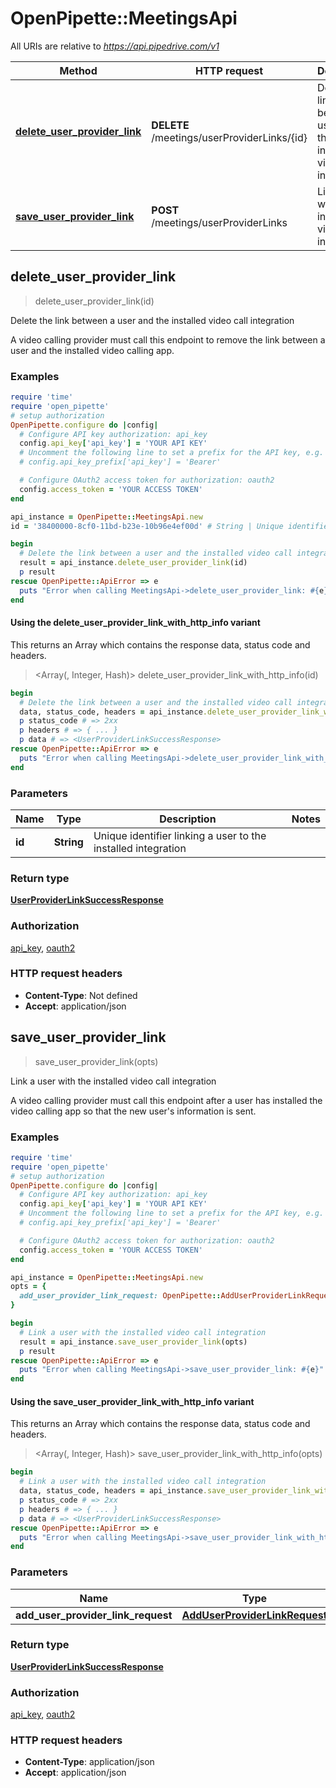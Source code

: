 # OpenPipette::MeetingsApi

All URIs are relative to *https://api.pipedrive.com/v1*

| Method | HTTP request | Description |
| ------ | ------------ | ----------- |
| [**delete_user_provider_link**](MeetingsApi.md#delete_user_provider_link) | **DELETE** /meetings/userProviderLinks/{id} | Delete the link between a user and the installed video call integration |
| [**save_user_provider_link**](MeetingsApi.md#save_user_provider_link) | **POST** /meetings/userProviderLinks | Link a user with the installed video call integration |


## delete_user_provider_link

> <UserProviderLinkSuccessResponse> delete_user_provider_link(id)

Delete the link between a user and the installed video call integration

A video calling provider must call this endpoint to remove the link between a user and the installed video calling app.

### Examples

```ruby
require 'time'
require 'open_pipette'
# setup authorization
OpenPipette.configure do |config|
  # Configure API key authorization: api_key
  config.api_key['api_key'] = 'YOUR API KEY'
  # Uncomment the following line to set a prefix for the API key, e.g. 'Bearer' (defaults to nil)
  # config.api_key_prefix['api_key'] = 'Bearer'

  # Configure OAuth2 access token for authorization: oauth2
  config.access_token = 'YOUR ACCESS TOKEN'
end

api_instance = OpenPipette::MeetingsApi.new
id = '38400000-8cf0-11bd-b23e-10b96e4ef00d' # String | Unique identifier linking a user to the installed integration

begin
  # Delete the link between a user and the installed video call integration
  result = api_instance.delete_user_provider_link(id)
  p result
rescue OpenPipette::ApiError => e
  puts "Error when calling MeetingsApi->delete_user_provider_link: #{e}"
end
```

#### Using the delete_user_provider_link_with_http_info variant

This returns an Array which contains the response data, status code and headers.

> <Array(<UserProviderLinkSuccessResponse>, Integer, Hash)> delete_user_provider_link_with_http_info(id)

```ruby
begin
  # Delete the link between a user and the installed video call integration
  data, status_code, headers = api_instance.delete_user_provider_link_with_http_info(id)
  p status_code # => 2xx
  p headers # => { ... }
  p data # => <UserProviderLinkSuccessResponse>
rescue OpenPipette::ApiError => e
  puts "Error when calling MeetingsApi->delete_user_provider_link_with_http_info: #{e}"
end
```

### Parameters

| Name | Type | Description | Notes |
| ---- | ---- | ----------- | ----- |
| **id** | **String** | Unique identifier linking a user to the installed integration |  |

### Return type

[**UserProviderLinkSuccessResponse**](UserProviderLinkSuccessResponse.md)

### Authorization

[api_key](../README.md#api_key), [oauth2](../README.md#oauth2)

### HTTP request headers

- **Content-Type**: Not defined
- **Accept**: application/json


## save_user_provider_link

> <UserProviderLinkSuccessResponse> save_user_provider_link(opts)

Link a user with the installed video call integration

A video calling provider must call this endpoint after a user has installed the video calling app so that the new user's information is sent.

### Examples

```ruby
require 'time'
require 'open_pipette'
# setup authorization
OpenPipette.configure do |config|
  # Configure API key authorization: api_key
  config.api_key['api_key'] = 'YOUR API KEY'
  # Uncomment the following line to set a prefix for the API key, e.g. 'Bearer' (defaults to nil)
  # config.api_key_prefix['api_key'] = 'Bearer'

  # Configure OAuth2 access token for authorization: oauth2
  config.access_token = 'YOUR ACCESS TOKEN'
end

api_instance = OpenPipette::MeetingsApi.new
opts = {
  add_user_provider_link_request: OpenPipette::AddUserProviderLinkRequest.new({user_provider_id: '1e3943c9-6395-462b-b432-1f252c017f3d', user_id: 123, company_id: 456, marketplace_client_id: '57da5c3c55a82bb4'}) # AddUserProviderLinkRequest | 
}

begin
  # Link a user with the installed video call integration
  result = api_instance.save_user_provider_link(opts)
  p result
rescue OpenPipette::ApiError => e
  puts "Error when calling MeetingsApi->save_user_provider_link: #{e}"
end
```

#### Using the save_user_provider_link_with_http_info variant

This returns an Array which contains the response data, status code and headers.

> <Array(<UserProviderLinkSuccessResponse>, Integer, Hash)> save_user_provider_link_with_http_info(opts)

```ruby
begin
  # Link a user with the installed video call integration
  data, status_code, headers = api_instance.save_user_provider_link_with_http_info(opts)
  p status_code # => 2xx
  p headers # => { ... }
  p data # => <UserProviderLinkSuccessResponse>
rescue OpenPipette::ApiError => e
  puts "Error when calling MeetingsApi->save_user_provider_link_with_http_info: #{e}"
end
```

### Parameters

| Name | Type | Description | Notes |
| ---- | ---- | ----------- | ----- |
| **add_user_provider_link_request** | [**AddUserProviderLinkRequest**](AddUserProviderLinkRequest.md) |  | [optional] |

### Return type

[**UserProviderLinkSuccessResponse**](UserProviderLinkSuccessResponse.md)

### Authorization

[api_key](../README.md#api_key), [oauth2](../README.md#oauth2)

### HTTP request headers

- **Content-Type**: application/json
- **Accept**: application/json

